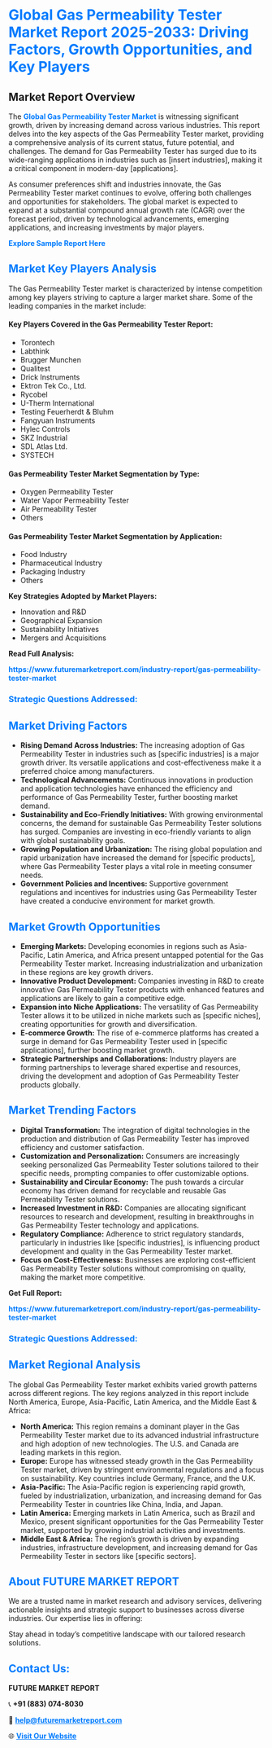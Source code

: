<h1 style="color: #007BFF;">Global Gas Permeability Tester Market Report 2025-2033: Driving Factors, Growth Opportunities, and Key Players</h1>

<section id="overview">
<h2>Market Report Overview</h2>
<p>The <a href="https://www.futuremarketreport.com/industry-report/gas-permeability-tester-market" style="color: #007BFF; text-decoration: none;"><strong>Global Gas Permeability Tester Market</strong></a> is witnessing significant growth, driven by increasing demand across various industries. This report delves into the key aspects of the Gas Permeability Tester market, providing a comprehensive analysis of its current status, future potential, and challenges. The demand for Gas Permeability Tester has surged due to its wide-ranging applications in industries such as [insert industries], making it a critical component in modern-day [applications].</p>
<p>As consumer preferences shift and industries innovate, the Gas Permeability Tester market continues to evolve, offering both challenges and opportunities for stakeholders. The global market is expected to expand at a substantial compound annual growth rate (CAGR) over the forecast period, driven by technological advancements, emerging applications, and increasing investments by major players.</p>
</section>

<section id="overview">
<p><a href="https://www.futuremarketreport.com/request-sample/reportId=90261" style="color: #007BFF; text-decoration: none;"><strong>Explore Sample Report Here</strong></a></p>
</section>

<section id="key-players">
<h2 style="color: #007BFF;">Market Key Players Analysis</h2>
<p>The Gas Permeability Tester market is characterized by intense competition among key players striving to capture a larger market share. Some of the leading companies in the market include:</p>
<h4>Key Players Covered in the Gas Permeability Tester Report:</h4>
<ul><li>Torontech</li><li>Labthink</li><li>Brugger Munchen</li><li>Qualitest</li><li>Drick Instruments</li><li>Ektron Tek Co., Ltd.</li><li>Rycobel</li><li>U-Therm International</li><li>Testing Feuerherdt &amp; Bluhm</li><li>Fangyuan Instruments</li><li>Hylec Controls</li><li>SKZ Industrial</li><li>SDL Atlas Ltd.</li><li>SYSTECH</li></ul>
<h4>Gas Permeability Tester Market Segmentation by Type:</h4>
<ul><li>Oxygen Permeability Tester</li><li>Water Vapor Permeability Tester</li><li>Air Permeability Tester</li><li>Others</li></ul>

<h4>Gas Permeability Tester Market Segmentation by Application:</h4>
<ul><li>Food Industry</li><li>Pharmaceutical Industry</li><li>Packaging Industry</li><li>Others</li></ul>
<p><strong>Key Strategies Adopted by Market Players:</strong></p>
<ul>
<li>Innovation and R&D</li>
<li>Geographical Expansion</li>
<li>Sustainability Initiatives</li>
<li>Mergers and Acquisitions</li>
</ul>
</section>

<section>
<p><strong>Read Full Analysis: </strong></p><a href="https://www.futuremarketreport.com/industry-report/gas-permeability-tester-market" style="color: #007BFF; text-decoration: none;"><strong>https://www.futuremarketreport.com/industry-report/gas-permeability-tester-market</strong></a>
<h3 style="color: #007BFF;">Strategic Questions Addressed:</h3>
</section>

<section id="driving-factors">
<h2 style="color: #007BFF;">Market Driving Factors</h2>
<ul>
<li><strong>Rising Demand Across Industries:</strong> The increasing adoption of Gas Permeability Tester in industries such as [specific industries] is a major growth driver. Its versatile applications and cost-effectiveness make it a preferred choice among manufacturers.</li>
<li><strong>Technological Advancements:</strong> Continuous innovations in production and application technologies have enhanced the efficiency and performance of Gas Permeability Tester, further boosting market demand.</li>
<li><strong>Sustainability and Eco-Friendly Initiatives:</strong> With growing environmental concerns, the demand for sustainable Gas Permeability Tester solutions has surged. Companies are investing in eco-friendly variants to align with global sustainability goals.</li>
<li><strong>Growing Population and Urbanization:</strong> The rising global population and rapid urbanization have increased the demand for [specific products], where Gas Permeability Tester plays a vital role in meeting consumer needs.</li>
<li><strong>Government Policies and Incentives:</strong> Supportive government regulations and incentives for industries using Gas Permeability Tester have created a conducive environment for market growth.</li>
</ul>
</section>

<section id="growth-opportunities">
<h2 style="color: #007BFF;">Market Growth Opportunities</h2>
<ul>
<li><strong>Emerging Markets:</strong> Developing economies in regions such as Asia-Pacific, Latin America, and Africa present untapped potential for the Gas Permeability Tester market. Increasing industrialization and urbanization in these regions are key growth drivers.</li>
<li><strong>Innovative Product Development:</strong> Companies investing in R&D to create innovative Gas Permeability Tester products with enhanced features and applications are likely to gain a competitive edge.</li>
<li><strong>Expansion into Niche Applications:</strong> The versatility of Gas Permeability Tester allows it to be utilized in niche markets such as [specific niches], creating opportunities for growth and diversification.</li>
<li><strong>E-commerce Growth:</strong> The rise of e-commerce platforms has created a surge in demand for Gas Permeability Tester used in [specific applications], further boosting market growth.</li>
<li><strong>Strategic Partnerships and Collaborations:</strong> Industry players are forming partnerships to leverage shared expertise and resources, driving the development and adoption of Gas Permeability Tester products globally.</li>
</ul>
</section>

<section id="trending-factors">
<h2 style="color: #007BFF;">Market Trending Factors</h2>
<ul>
<li><strong>Digital Transformation:</strong> The integration of digital technologies in the production and distribution of Gas Permeability Tester has improved efficiency and customer satisfaction.</li>
<li><strong>Customization and Personalization:</strong> Consumers are increasingly seeking personalized Gas Permeability Tester solutions tailored to their specific needs, prompting companies to offer customizable options.</li>
<li><strong>Sustainability and Circular Economy:</strong> The push towards a circular economy has driven demand for recyclable and reusable Gas Permeability Tester solutions.</li>
<li><strong>Increased Investment in R&D:</strong> Companies are allocating significant resources to research and development, resulting in breakthroughs in Gas Permeability Tester technology and applications.</li>
<li><strong>Regulatory Compliance:</strong> Adherence to strict regulatory standards, particularly in industries like [specific industries], is influencing product development and quality in the Gas Permeability Tester market.</li>
<li><strong>Focus on Cost-Effectiveness:</strong> Businesses are exploring cost-efficient Gas Permeability Tester solutions without compromising on quality, making the market more competitive.</li>
</ul>
</section>

<section>
<p><strong>Get Full Report: </strong></p><a href="https://www.futuremarketreport.com/industry-report/gas-permeability-tester-market" style="color: #007BFF; text-decoration: none;"><strong>https://www.futuremarketreport.com/industry-report/gas-permeability-tester-market</strong></a>
<h3 style="color: #007BFF;">Strategic Questions Addressed:</h3>
</section>


<section id="regional-analysis">
<h2 style="color: #007BFF;">Market Regional Analysis</h2>
<p>The global Gas Permeability Tester market exhibits varied growth patterns across different regions. The key regions analyzed in this report include North America, Europe, Asia-Pacific, Latin America, and the Middle East & Africa:</p>
<ul>
<li><strong>North America:</strong> This region remains a dominant player in the Gas Permeability Tester market due to its advanced industrial infrastructure and high adoption of new technologies. The U.S. and Canada are leading markets in this region.</li>
<li><strong>Europe:</strong> Europe has witnessed steady growth in the Gas Permeability Tester market, driven by stringent environmental regulations and a focus on sustainability. Key countries include Germany, France, and the U.K.</li>
<li><strong>Asia-Pacific:</strong> The Asia-Pacific region is experiencing rapid growth, fueled by industrialization, urbanization, and increasing demand for Gas Permeability Tester in countries like China, India, and Japan.</li>
<li><strong>Latin America:</strong> Emerging markets in Latin America, such as Brazil and Mexico, present significant opportunities for the Gas Permeability Tester market, supported by growing industrial activities and investments.</li>
<li><strong>Middle East & Africa:</strong> The region’s growth is driven by expanding industries, infrastructure development, and increasing demand for Gas Permeability Tester in sectors like [specific sectors].</li>
</ul>
</section>

<footer>
<h2 style="color: #007BFF;">About FUTURE MARKET REPORT</h2>
<p>We are a trusted name in market research and advisory services, delivering actionable insights and strategic support to businesses across diverse industries. Our expertise lies in offering:</p>

<p>Stay ahead in today’s competitive landscape with our tailored research solutions.</p>

<h2 style="color: #007BFF;">Contact Us:</h2>
<p><strong>FUTURE MARKET REPORT</strong></p>
<p>📞 <strong>+91 (883) 074-8030</strong></p>
<p>📧 <strong><a href="mailto:help@futuremarketreport.com" style="color: #007BFF;">help@futuremarketreport.com</a></strong></p>
<p>🌐 <strong><a href="https://www.futuremarketreport.com/" style="color: #007BFF;">Visit Our Website</a></strong></p>
</footer>